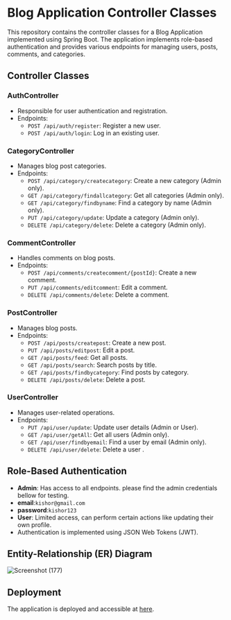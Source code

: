 # Blog Application Controller Classes

This repository contains the controller classes for a Blog Application implemented using Spring Boot. The application implements role-based authentication and provides various endpoints for managing users, posts, comments, and categories.

## Controller Classes

### AuthController
- Responsible for user authentication and registration.
- Endpoints:
  - `POST /api/auth/register`: Register a new user.
  - `POST /api/auth/login`: Log in an existing user.

### CategoryController
- Manages blog post categories.
- Endpoints:
  - `POST /api/category/createcategory`: Create a new category (Admin only).
  - `GET /api/category/findallcategory`: Get all categories (Admin only).
  - `GET /api/category/findbyname`: Find a category by name (Admin only).
  - `PUT /api/category/update`: Update a category (Admin only).
  - `DELETE /api/category/delete`: Delete a category (Admin only).

### CommentController
- Handles comments on blog posts.
- Endpoints:
  - `POST /api/comments/createcomment/{postId}`: Create a new comment.
  - `PUT /api/comments/editcomment`: Edit a comment.
  - `DELETE /api/comments/delete`: Delete a comment.

### PostController
- Manages blog posts.
- Endpoints:
  - `POST /api/posts/createpost`: Create a new post.
  - `PUT /api/posts/editpost`: Edit a post.
  - `GET /api/posts/feed`: Get all posts.
  - `GET /api/posts/search`: Search posts by title.
  - `GET /api/posts/findbycategory`: Find posts by category.
  - `DELETE /api/posts/delete`: Delete a post.

### UserController
- Manages user-related operations.
- Endpoints:
  - `PUT /api/user/update`: Update user details (Admin or User).
  - `GET /api/user/getAll`: Get all users (Admin only).
  - `GET /api/user/findbyemail`: Find a user by email (Admin only).
  - `DELETE /api/user/delete`: Delete a user .

## Role-Based Authentication
- **Admin**: Has access to all endpoints. please find the admin credentials bellow for testing.
- **email**:`kishor@gmail.com`
- **password**:`kishor123`
- **User**: Limited access, can perform certain actions like updating their own profile.
- Authentication is implemented using JSON Web Tokens (JWT).

## Entity-Relationship (ER) Diagram
![Screenshot (177)](https://github.com/kishork18/Alphaware_Blog_Application/assets/119414124/2e43e328-2fd6-4184-867e-42d1fc03e8ba)

## Deployment
The application is deployed and accessible at [here](https://alphawareblogapplication-production-a674.up.railway.app/swagger-ui/index.html#/post-controller/getAllPostHandler).
